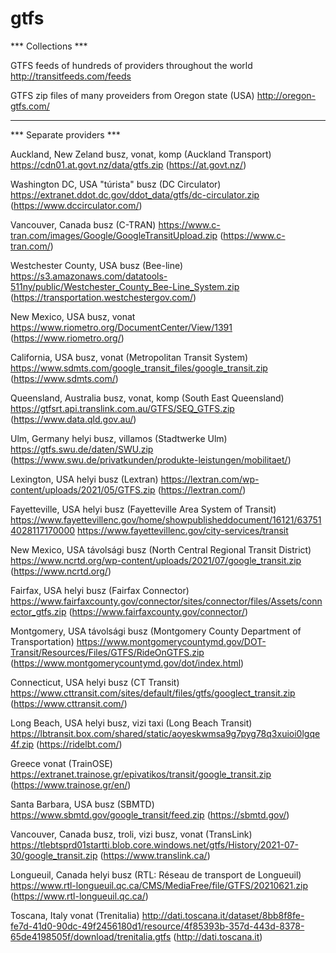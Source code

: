 # gtfs

*** Collections ***

GTFS feeds of hundreds of providers throughout the world
http://transitfeeds.com/feeds

GTFS zip files of many proveiders from Oregon state (USA)
http://oregon-gtfs.com/

---------------------------------
*** Separate providers ***

Auckland, New Zeland
busz, vonat, komp (Auckland Transport)
https://cdn01.at.govt.nz/data/gtfs.zip
(https://at.govt.nz/)

Washington DC, USA
"túrista" busz (DC Circulator)
https://extranet.ddot.dc.gov/ddot_data/gtfs/dc-circulator.zip
(https://www.dccirculator.com/)

Vancouver, Canada
busz (C-TRAN)
https://www.c-tran.com/images/Google/GoogleTransitUpload.zip
(https://www.c-tran.com/)

Westchester County, USA
busz (Bee-line)
https://s3.amazonaws.com/datatools-511ny/public/Westchester_County_Bee-Line_System.zip
(https://transportation.westchestergov.com/)

New Mexico, USA
busz, vonat
https://www.riometro.org/DocumentCenter/View/1391
(https://www.riometro.org/)

California, USA
busz, vonat (Metropolitan Transit System)
https://www.sdmts.com/google_transit_files/google_transit.zip
(https://www.sdmts.com/)

Queensland, Australia
busz, vonat, komp (South East Queensland)
https://gtfsrt.api.translink.com.au/GTFS/SEQ_GTFS.zip
(https://www.data.qld.gov.au/)

Ulm, Germany
helyi busz, villamos (Stadtwerke Ulm)
https://gtfs.swu.de/daten/SWU.zip
(https://www.swu.de/privatkunden/produkte-leistungen/mobilitaet/)

Lexington, USA
helyi busz (Lextran)
https://lextran.com/wp-content/uploads/2021/05/GTFS.zip
(https://lextran.com/)

Fayetteville, USA
helyi busz (Fayetteville Area System of Transit)
https://www.fayettevillenc.gov/home/showpublisheddocument/16121/637514028117170000
https://www.fayettevillenc.gov/city-services/transit

New Mexico, USA
távolsági busz (North Central Regional Transit District)
https://www.ncrtd.org/wp-content/uploads/2021/07/google_transit.zip
(https://www.ncrtd.org/)

Fairfax, USA
helyi busz (Fairfax Connector)
https://www.fairfaxcounty.gov/connector/sites/connector/files/Assets/connector_gtfs.zip
(https://www.fairfaxcounty.gov/connector/)

Montgomery, USA
távolsági busz (Montgomery County Department of Transportation)
https://www.montgomerycountymd.gov/DOT-Transit/Resources/Files/GTFS/RideOnGTFS.zip
(https://www.montgomerycountymd.gov/dot/index.html)

Connecticut, USA
helyi busz (CT Transit)
https://www.cttransit.com/sites/default/files/gtfs/googlect_transit.zip
(https://www.cttransit.com/)

Long Beach, USA
helyi busz, vizi taxi (Long Beach Transit)
https://lbtransit.box.com/shared/static/aoyeskwmsa9g7pyg78q3xuioi0lgqe4f.zip
(https://ridelbt.com/)

Greece
vonat (TrainOSE)
https://extranet.trainose.gr/epivatikos/transit/google_transit.zip
(https://www.trainose.gr/en/)

Santa Barbara, USA
busz (SBMTD)
https://www.sbmtd.gov/google_transit/feed.zip
(https://sbmtd.gov/)

Vancouver, Canada
busz, troli, vizi busz, vonat (TransLink)
https://tlebtsprd01startti.blob.core.windows.net/gtfs/History/2021-07-30/google_transit.zip
(https://www.translink.ca/)

Longueuil, Canada
helyi busz (RTL: Réseau de transport de Longueuil)
https://www.rtl-longueuil.qc.ca/CMS/MediaFree/file/GTFS/20210621.zip
(https://www.rtl-longueuil.qc.ca/)

Toscana, Italy
vonat (Trenitalia)
http://dati.toscana.it/dataset/8bb8f8fe-fe7d-41d0-90dc-49f2456180d1/resource/4f85393b-357d-443d-8378-65de4198505f/download/trenitalia.gtfs
(http://dati.toscana.it)
